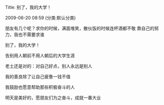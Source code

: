 Title: 别了，我的大学！

2009-06-20 08:59 (分类:默认分类)
 
朋友有几个呢？求你的时候，满面堆笑，散伙饭的时候连杯酒都不敬
靠自己的努力，我也不需要求谁

 

别了，我的大学！

告别用人朝前不用人朝后的大学生涯

 

老土还是对的：对自己好点，别人永远是别人

我的善良除了让自己疲惫一钱不值

我鼓励也愿意帮助那些积极奋斗的人

明天是美好的，愿朋友们为之奋斗，成就一番大业